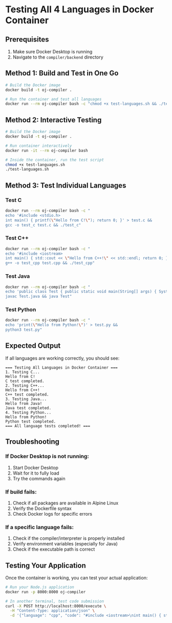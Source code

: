 # Testing All 4 Languages in Docker Container

## Prerequisites
1. Make sure Docker Desktop is running
2. Navigate to the `compiler/backend` directory

## Method 1: Build and Test in One Go

```bash
# Build the Docker image
docker build -t oj-compiler .

# Run the container and test all languages
docker run --rm oj-compiler bash -c "chmod +x test-languages.sh && ./test-languages.sh"
```

## Method 2: Interactive Testing

```bash
# Build the Docker image
docker build -t oj-compiler .

# Run container interactively
docker run -it --rm oj-compiler bash

# Inside the container, run the test script
chmod +x test-languages.sh
./test-languages.sh
```

## Method 3: Test Individual Languages

### Test C
```bash
docker run --rm oj-compiler bash -c "
echo '#include <stdio.h>
int main() { printf(\"Hello from C!\"); return 0; }' > test.c &&
gcc -o test_c test.c && ./test_c"
```

### Test C++
```bash
docker run --rm oj-compiler bash -c "
echo '#include <iostream>
int main() { std::cout << \"Hello from C++!\" << std::endl; return 0; }' > test.cpp &&
g++ -o test_cpp test.cpp && ./test_cpp"
```

### Test Java
```bash
docker run --rm oj-compiler bash -c "
echo 'public class Test { public static void main(String[] args) { System.out.println(\"Hello from Java!\"); } }' > Test.java &&
javac Test.java && java Test"
```

### Test Python
```bash
docker run --rm oj-compiler bash -c "
echo 'print(\"Hello from Python!\")' > test.py &&
python3 test.py"
```

## Expected Output

If all languages are working correctly, you should see:

```
=== Testing All Languages in Docker Container ===
1. Testing C...
Hello from C!
C test completed.
2. Testing C++...
Hello from C++!
C++ test completed.
3. Testing Java...
Hello from Java!
Java test completed.
4. Testing Python...
Hello from Python!
Python test completed.
=== All language tests completed! ===
```

## Troubleshooting

### If Docker Desktop is not running:
1. Start Docker Desktop
2. Wait for it to fully load
3. Try the commands again

### If build fails:
1. Check if all packages are available in Alpine Linux
2. Verify the Dockerfile syntax
3. Check Docker logs for specific errors

### If a specific language fails:
1. Check if the compiler/interpreter is properly installed
2. Verify environment variables (especially for Java)
3. Check if the executable path is correct

## Testing Your Application

Once the container is working, you can test your actual application:

```bash
# Run your Node.js application
docker run -p 8000:8000 oj-compiler

# In another terminal, test code submission
curl -X POST http://localhost:8000/execute \
  -H "Content-Type: application/json" \
  -d '{"language": "cpp", "code": "#include <iostream>\nint main() { std::cout << \"Hello World!\" << std::endl; return 0; }"}'
```